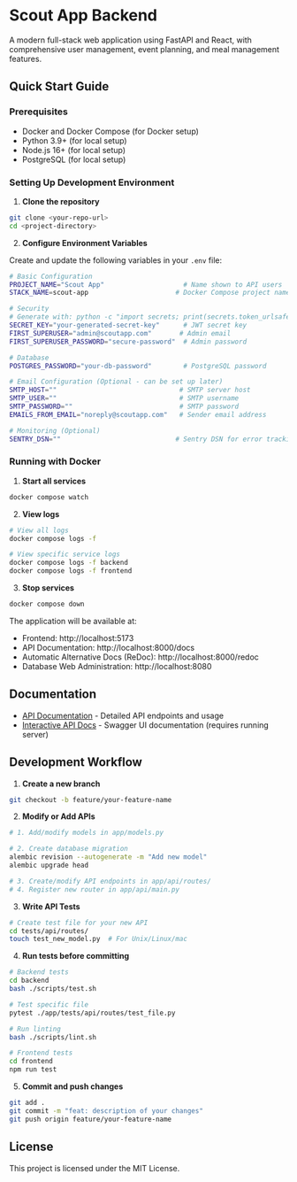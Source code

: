 # Scout App Backend

A modern full-stack web application using FastAPI and React, with comprehensive user management, event planning, and meal management features.

## Quick Start Guide

### Prerequisites

- Docker and Docker Compose (for Docker setup)
- Python 3.9+ (for local setup)
- Node.js 16+ (for local setup)
- PostgreSQL (for local setup)

### Setting Up Development Environment

1. **Clone the repository**
```bash
git clone <your-repo-url>
cd <project-directory>
```

2. **Configure Environment Variables**

Create and update the following variables in your `.env` file:

```bash
# Basic Configuration
PROJECT_NAME="Scout App"                    # Name shown to API users
STACK_NAME=scout-app                      # Docker Compose project name (no spaces/periods)

# Security
# Generate with: python -c "import secrets; print(secrets.token_urlsafe(32))"
SECRET_KEY="your-generated-secret-key"      # JWT secret key
FIRST_SUPERUSER="admin@scoutapp.com"       # Admin email
FIRST_SUPERUSER_PASSWORD="secure-password"  # Admin password

# Database
POSTGRES_PASSWORD="your-db-password"        # PostgreSQL password

# Email Configuration (Optional - can be set up later)
SMTP_HOST=""                               # SMTP server host
SMTP_USER=""                               # SMTP username
SMTP_PASSWORD=""                           # SMTP password
EMAILS_FROM_EMAIL="noreply@scoutapp.com"   # Sender email address

# Monitoring (Optional)
SENTRY_DSN=""                             # Sentry DSN for error tracking
```

### Running with Docker

1. **Start all services**
```bash
docker compose watch
```

2. **View logs**
```bash
# View all logs
docker compose logs -f

# View specific service logs
docker compose logs -f backend
docker compose logs -f frontend
```

3. **Stop services**
```bash
docker compose down
```

The application will be available at:
- Frontend: http://localhost:5173
- API Documentation: http://localhost:8000/docs
- Automatic Alternative Docs (ReDoc): http://localhost:8000/redoc
- Database Web Administration: http://localhost:8080

## Documentation

- [API Documentation](./API.md) - Detailed API endpoints and usage
- [Interactive API Docs](http://localhost:8000/docs) - Swagger UI documentation (requires running server)

## Development Workflow

1. **Create a new branch**
```bash
git checkout -b feature/your-feature-name
```

2. **Modify or Add APIs**
```bash
# 1. Add/modify models in app/models.py

# 2. Create database migration
alembic revision --autogenerate -m "Add new model"
alembic upgrade head

# 3. Create/modify API endpoints in app/api/routes/
# 4. Register new router in app/api/main.py
```

3. **Write API Tests**
```bash
# Create test file for your new API
cd tests/api/routes/
touch test_new_model.py  # For Unix/Linux/mac
```

4. **Run tests before committing**
```bash
# Backend tests
cd backend
bash ./scripts/test.sh

# Test specific file
pytest ./app/tests/api/routes/test_file.py

# Run linting
bash ./scripts/lint.sh

# Frontend tests
cd frontend
npm run test
```

5. **Commit and push changes**
```bash
git add .
git commit -m "feat: description of your changes"
git push origin feature/your-feature-name
```

## License

This project is licensed under the MIT License.
